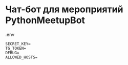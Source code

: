 # Чат-бот для мероприятий PythonMeetupBot

.env

```
SECRET_KEY=
TG_TOKEN=
DEBUG=
ALLOWED_HOSTS=
```

